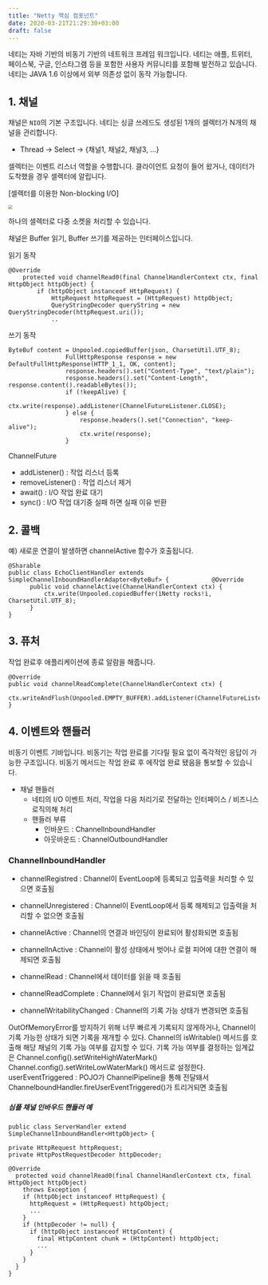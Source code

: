 ```yaml
---
title: "Netty 핵심 컴포넌트"
date: 2020-03-21T21:29:30+03:00
draft: false
---
```


네티는 자바 기반의 비동기 기반의 네트워크 프레임 워크입니다. 네티는 애플, 트위터, 페이스북, 구글, 인스타그램 등을 포함한 사용자 커뮤니티를 포함해 발전하고 있습니다. 네티는 JAVA 1.6 이상에서 외부 의존성 없이 동작 가능합니다.




## 1. 채널

채널은 `NIO`의 기본 구조입니다. 네티는 싱글 쓰레드도 생성된 1개의 셀렉터가 N개의 채널을 관리합니다.

- Thread -> Select -> {채널1, 채널2, 채널3, ...}

셀렉터는 이벤트 리스너 역할을 수행합니다. 클라이언트 요청이 들어 왔거나, 데이터가 도착했을 경우 셀렉터에 알립니다.

[셀렉터를 이용한 Non-blocking I/O]

<img src="../selector.png" style="zoom:50%;" />

하나의 셀렉터로 다중 소켓을 처리할 수 있습니다.

채널은 Buffer 읽기, Buffer 쓰기를 제공하는 인터페이스입니다.

읽기 동작

```
@Override
	protected void channelRead0(final ChannelHandlerContext ctx, final HttpObject httpObject) {
		if (httpObject instanceof HttpRequest) {
			HttpRequest httpRequest = (HttpRequest) httpObject;
			QueryStringDecoder queryString = new QueryStringDecoder(httpRequest.uri());
			..
```

쓰기 동작

```
ByteBuf content = Unpooled.copiedBuffer(json, CharsetUtil.UTF_8);
				FullHttpResponse response = new DefaultFullHttpResponse(HTTP_1_1, OK, content);
				response.headers().set("Content-Type", "text/plain");
				response.headers().set("Content-Length", response.content().readableBytes());
				if (!keepAlive) {
					ctx.write(response).addListener(ChannelFutureListener.CLOSE);
				} else {
					response.headers().set("Connection", "keep-alive");
					ctx.write(response);
				}
```

ChannelFuture

- addListener() : 작업 리스너 등록
- removeListener() : 작업 리스너 제거
- await() : I/O 작업 완료 대기
- sync() : I/O 작업 대기중 실패 하면 실패 이유 반환



## 2. 콜백

예) 새로운 연결이 발생하면 channelActive 함수가 호출됩니다.

```
@Sharable                                                                 
public class EchoClientHandler extends SimpleChannelInboundHandlerAdapter<ByteBuf> {			@Override
	  public void channelActive(ChannelHandlerContext ctx) {
	      ctx.write(Unpooled.copiedBuffer(ìNetty rocks!ì, CharsetUtil.UTF_8);
	  }
}
```



## 3. 퓨처

작업 완료후 애플리케이션에 종료 알람을 해줍니다.

```
@Override
public void channelReadComplete(ChannelHandlerContext ctx) {
	ctx.writeAndFlush(Unpooled.EMPTY_BUFFER).addListener(ChannelFutureListener.CLOSE);
}
```



## 4. 이벤트와 핸들러

비동기 이벤트 기바입니다. 비동기는 작업 완료를 기다릴 필요 없이 즉각적인 응답이 가능한 구조입니다. 비동기 메서드는 작업 완료 후 에작업 완료 됐음을 통보할 수 있습니다.

- 채널 핸들러
  - 네티의 I/O 이벤트 처리, 작업을 다음 처리기로 전달하는 인터페이스 / 비즈니스 로직의해 처리
  - 핸들러 부류
    - 인바운드 : ChannelInboundHandler
    - 아웃바운드 : ChannelOutboundHandler

### 

### ChannelInboundHandler

- channelRegistred : Channel이 EventLoop에 등록되고 입출력을 처리할 수 있으면 호출됨

- channelUnregistered : Channel이 EventLoop에서 등록 해제되고 입출력을 처리할 수 없으면 호출됨

- channelActive : Channel의 연결과 바인딩이 완료되어 활성화되면 호출됨
- channelInActive : Channel이 활성 상태에서 벗어나 로컬 피어에 대한 연결이 해제되면 호출됨
- channelRead : Channel에서 데이터를 읽을 때 호출됨
- channelReadComplete : Channel에서 읽기 작업이 완료되면 호출됨
- channelWritabilityChanged : Channel의 기록 가능 상태가 변경되면 호출됨

OutOfMemoryError를 방지하기 위해 너무 빠르게 기록되지 않게하거나, Channel이 기록 가능한 상태가 되면 기록을 재개할 수 있다.  Channel의 isWritable() 메서드를 호출해 해당 채널의 기록 가능 여부를 감지할 수 있다. 기록 가능 여부를 결정하는 임계값은 Channel.config().setWriteHighWaterMark() Channel.config().setWriteLowWaterMark() 메서드로 설정한다. userEventTriggered : POJO가 ChannelPipeline을 통해 전달돼서 ChannelboundHandler.fireUserEventTriggered()가 트리거되면 호출됨



##### 심플 채널 인바우드 핸들러 예

```
public class ServerHandler extend SimpleChannelInboundHandler<HttpObject> {

private HttpRequest httpRequest;
private HttpPostRequestDecoder httpDecoder;
  
@Override
  protected void channelRead0(final ChannelHandlerContext ctx, final HttpObject httpObject)
    throws Exception {
    if (httpObject instanceof HttpRequest) {
      httpRequest = (HttpRequest) httpObject;
      ...
    }
    if (httpDecoder != null) {
      if (httpObject instanceof HttpContent) {
        final HttpContent chunk = (HttpContent) httpObject;
        ...
      }
    }
  }
}
```



